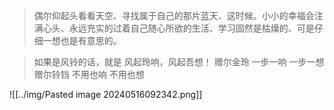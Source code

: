 >偶尔仰起头看看天空、寻找属于自己的那片蓝天、这时候。小小的幸福会注满心头、永远充实的过着自己随心所欲的生活、学习固然是枯燥的、可是仔细一想也是有意思的。


> 如果是风铃的话，就是 风起玲响，风起吾想！
> 赠尔金玲 一步一响  一步一想
> 赠尔铃铛  不用也响  不用也想


![[../img/Pasted image 20240516092342.png]]